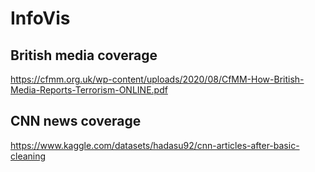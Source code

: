 # InfoVis

## British media coverage
https://cfmm.org.uk/wp-content/uploads/2020/08/CfMM-How-British-Media-Reports-Terrorism-ONLINE.pdf


## CNN news coverage 
https://www.kaggle.com/datasets/hadasu92/cnn-articles-after-basic-cleaning
